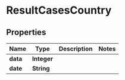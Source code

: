 
# ResultCasesCountry

## Properties
Name | Type | Description | Notes
------------ | ------------- | ------------- | -------------
**data** | **Integer** |  | 
**date** | **String** |  | 



